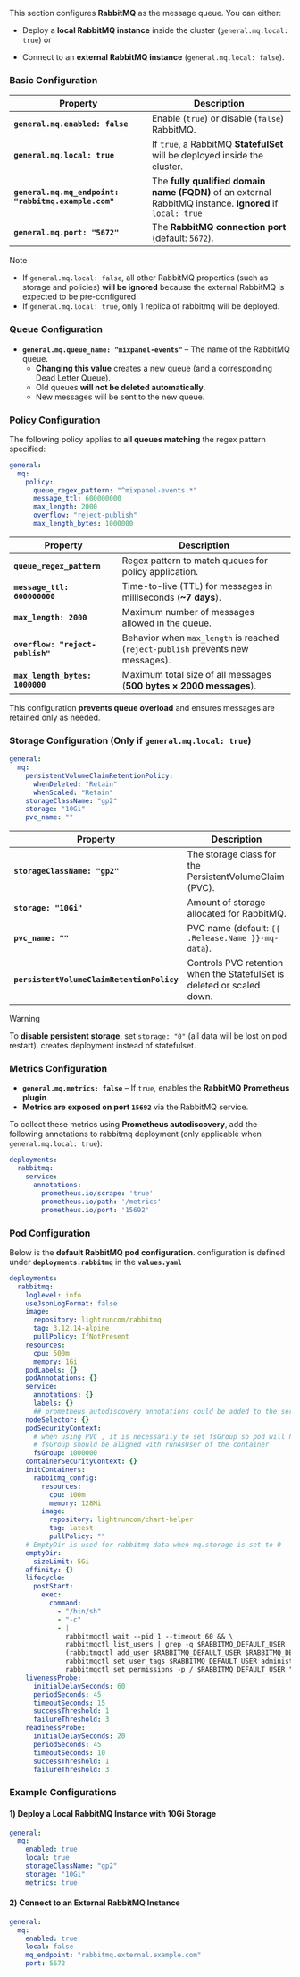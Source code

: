 This section configures **RabbitMQ** as the message queue. You can either:  
- Deploy a **local RabbitMQ instance** inside the cluster (`general.mq.local: true`) 
or  
* Connect to an **external RabbitMQ instance** (`general.mq.local: false`).


### **Basic Configuration**
| Property                                             | Description                                                                                               |
| ---------------------------------------------------- | --------------------------------------------------------------------------------------------------------- |
| **`general.mq.enabled: false`**                      | Enable (`true`) or disable (`false`) RabbitMQ.                                                            |
| **`general.mq.local: true`**                         | If `true`, a RabbitMQ **StatefulSet** will be deployed inside the cluster.                                |
| **`general.mq.mq_endpoint: "rabbitmq.example.com"`** | The **fully qualified domain name (FQDN)** of an external RabbitMQ instance. **Ignored** if `local: true` |
| **`general.mq.port: "5672"`**                        | The **RabbitMQ connection port** (default: `5672`).                                                       |

> [!NOTE]
>   - If `general.mq.local: false`, all other RabbitMQ properties (such as storage and policies) **will be ignored** because the external RabbitMQ is expected to be pre-configured.
>   - If `general.mq.local: true`, only 1 replica of rabbitmq will be deployed.


### **Queue Configuration**

- **`general.mq.queue_name: "mixpanel-events"`** – The name of the RabbitMQ queue.
    - **Changing this value** creates a new queue (and a corresponding Dead Letter Queue).
    - Old queues **will not be deleted automatically**.
    - New messages will be sent to the new queue.

### **Policy Configuration**

The following policy applies to **all queues matching** the regex pattern specified:

```yaml
general:
  mq:
    policy:
      queue_regex_pattern: "^mixpanel-events.*"
      message_ttl: 600000000
      max_length: 2000
      overflow: "reject-publish"
      max_length_bytes: 1000000
```

| Property                         | Description                                                                     |
| -------------------------------- | ------------------------------------------------------------------------------- |
| **`queue_regex_pattern`**        | Regex pattern to match queues for policy application.                           |
| **`message_ttl: 600000000`**     | Time-to-live (TTL) for messages in milliseconds (**~7 days**).                  |
| **`max_length: 2000`**           | Maximum number of messages allowed in the queue.                                |
| **`overflow: "reject-publish"`** | Behavior when `max_length` is reached (`reject-publish` prevents new messages). |
| **`max_length_bytes: 1000000`**  | Maximum total size of all messages (**500 bytes × 2000 messages**).             |

This configuration **prevents queue overload** and ensures messages are retained only as needed.

### **Storage Configuration (Only if `general.mq.local: true`)**

```yaml
general:
  mq:
    persistentVolumeClaimRetentionPolicy:
      whenDeleted: "Retain"
      whenScaled: "Retain"
    storageClassName: "gp2"
    storage: "10Gi"
    pvc_name: ""
```

|Property|Description|
|---|---|
|**`storageClassName: "gp2"`**|The storage class for the PersistentVolumeClaim (PVC).|
|**`storage: "10Gi"`**|Amount of storage allocated for RabbitMQ.|
|**`pvc_name: ""`**|PVC name (default: `{{ .Release.Name }}-mq-data`).|
|**`persistentVolumeClaimRetentionPolicy`**|Controls PVC retention when the StatefulSet is deleted or scaled down.|

> [!WARNING]
> To **disable persistent storage**, set `storage: "0"` (all data will be lost on pod restart). creates deployment instead of statefulset.

### **Metrics Configuration**

- **`general.mq.metrics: false`** – If `true`, enables the **RabbitMQ Prometheus plugin**.
- **Metrics are exposed on port `15692`** via the RabbitMQ service.

To collect these metrics using **Prometheus autodiscovery**, add the following annotations to rabbitmq deployment (only applicable when `general.mq.local: true`):

```yaml
deployments:
  rabbitmq:
    service:
      annotations:
        prometheus.io/scrape: 'true'
        prometheus.io/path: '/metrics'
        prometheus.io/port: '15692'

```
### **Pod Configuration**
Below is the **default RabbitMQ pod configuration**.
configuration is defined under **`deployments.rabbitmq`** in the **`values.yaml`**
```yaml
deployments:
  rabbitmq:
    loglevel: info
    useJsonLogFormat: false
    image:
      repository: lightruncom/rabbitmq
      tag: 3.12.14-alpine
      pullPolicy: IfNotPresent
    resources:
      cpu: 500m
      memory: 1Gi
    podLabels: {}
    podAnnotations: {}
    service:
      annotations: {}
      labels: {}
      ## prometheus autodiscovery annotations could be added to the service
    nodeSelector: {}
    podSecurityContext:
      # when using PVC , it is necessarily to set fsGroup so pod will have write permission to the mounted volume
      # fsGroup should be aligned with runAsUser of the container
      fsGroup: 1000000
    containerSecurityContext: {}
    initContainers:
      rabbitmq_config:
        resources:
          cpu: 100m
          memory: 128Mi
        image:
          repository: lightruncom/chart-helper
          tag: latest
          pullPolicy: ""
    # EmptyDir is used for rabbitmq data when mq.storage is set to 0
    emptyDir:
      sizeLimit: 5Gi
    affinity: {}
    lifecycle:
      postStart:
        exec:
          command:
            - "/bin/sh"
            - "-c"
            - |
              rabbitmqctl wait --pid 1 --timeout 60 && \
              rabbitmqctl list_users | grep -q $RABBITMQ_DEFAULT_USER || \
              (rabbitmqctl add_user $RABBITMQ_DEFAULT_USER $RABBITMQ_DEFAULT_PASS && \
              rabbitmqctl set_user_tags $RABBITMQ_DEFAULT_USER administrator && \
              rabbitmqctl set_permissions -p / $RABBITMQ_DEFAULT_USER ".*" ".*" ".*")
    livenessProbe:
      initialDelaySeconds: 60
      periodSeconds: 45
      timeoutSeconds: 15
      successThreshold: 1
      failureThreshold: 3
    readinessProbe:
      initialDelaySeconds: 20
      periodSeconds: 45
      timeoutSeconds: 10
      successThreshold: 1
      failureThreshold: 3
```

### **Example Configurations**

#### **1️) Deploy a Local RabbitMQ Instance with 10Gi Storage**
```yaml
general:
  mq:
    enabled: true
    local: true
    storageClassName: "gp2"
    storage: "10Gi"
    metrics: true
```
#### **2️) Connect to an External RabbitMQ Instance**

```yaml
general:
  mq:
    enabled: true
    local: false
    mq_endpoint: "rabbitmq.external.example.com"
    port: 5672
```